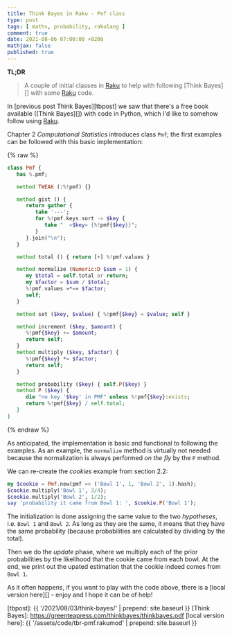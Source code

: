```yaml
---
title: Think Bayes in Raku - Pmf class
type: post
tags: [ maths, probability, rakulang ]
comment: true
date: 2021-08-06 07:00:00 +0200
mathjax: false
published: true
---
```


**TL;DR**

> A couple of initial classes in [Raku][] to help with following [Think
> Bayes][] with some [Raku][] code.

In [previous post Think Bayes][tbpost] we saw that there's a free book
available ([Think Bayes][]) with code in Python, which I'd like to
somehow follow using [Raku][].

Chapter 2 *Computational Statistics* introduces class `Pmf`; the first
examples can be followed with this basic implementation:

{% raw %}
```raku
class Pmf {
   has %.pmf;

   method TWEAK (:%!pmf) {}

   method gist () {
      return gather {
         take '---';
         for %!pmf.keys.sort -> $key {
            take "  «$key» {%!pmf{$key}}";
         }
      }.join("\n");
   }

   method total () { return [+] %!pmf.values }

   method normalize (Numeric:D $sum = 1) {
      my $total = self.total or return;
      my $factor = $sum / $total;
      %!pmf.values »*=» $factor;
      self;
   }

   method set ($key, $value) { %!pmf{$key} = $value; self }

   method increment ($key, $amount) {
      %!pmf{$key} += $amount;
      return self;
   }
   method multiply ($key, $factor) {
      %!pmf{$key} *= $factor;
      return self;
   }

   method probability ($key) { self.P($key) }
   method P ($key) {
      die "no key '$key' in PMF" unless %!pmf{$key}:exists;
      return %!pmf{$key} / self.total;
   }
}
```
{% endraw %}

As anticipated, the implementation is basic and functional to following
the examples. As an example, the `normalize` method is virtually not
needed because the normalization is always performed *on the fly* by the
`P` method.

We can re-create the *cookies* example from section 2.2:

```raku
my $cookie = Pmf.new(pmf => ('Bowl 1', 1, 'Bowl 2', 1).hash);
$cookie.multiply('Bowl 1', 3/4);
$cookie.multiply('Bowl 2', 1/2);
say 'probability it came from Bowl 1: ', $cookie.P('Bowl 1');
```

The initialization is done assigning the same value to the two
*hypotheses*, i.e. `Bowl 1` and `Bowl 2`. As long as they are the same,
it means that they have the same probability (because probabilities are
calculated by dividing by the total).

Then we do the *update* phase, where we multiply each of the prior
probabilities by the likelihood that the cookie came from each bowl. At
the end, we print out the upated estimation that the cookie indeed comes
from `Bowl 1`.

As it often happens, if you want to play with the code above, there is a
[local version here][] - enjoy and I hope it can be of help!

[Perl]: https://www.perl.org/
[Raku]: https://raku.org/
[tbpost]: {{ '/2021/08/03/think-bayes/' | prepend: site.baseurl }}
[Think Bayes]: https://greenteapress.com/thinkbayes/thinkbayes.pdf
[local version here]: {{ '/assets/code/tbr-pmf.rakumod' | prepend: site.baseurl }}

